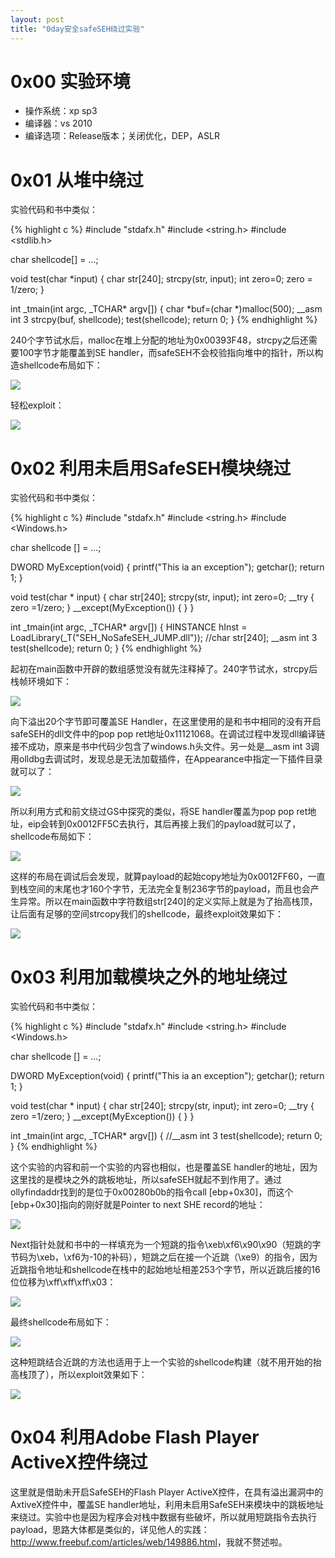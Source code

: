 ```yaml
---
layout: post
title: "0day安全safeSEH绕过实验"
---
```


# 0x00 实验环境

* 操作系统：xp sp3
* 编译器：vs 2010
* 编译选项：Release版本；关闭优化，DEP，ASLR

<!-- more -->

# 0x01 从堆中绕过

实验代码和书中类似：

{% highlight c %}
#include "stdafx.h"
#include <string.h>
#include <stdlib.h>

char shellcode[] = …;

void test(char *input)
{
	char str[240];
	strcpy(str, input);
	int zero=0;
	zero = 1/zero;
}

int _tmain(int argc, _TCHAR* argv[])
{
	char *buf=(char *)malloc(500);
	__asm int 3
	strcpy(buf, shellcode);
	test(shellcode);
	return 0;
}
{% endhighlight %}

240个字节试水后，malloc在堆上分配的地址为0x00393F48，strcpy之后还需要100字节才能覆盖到SE handler，而safeSEH不会校验指向堆中的指针，所以构造shellcode布局如下：

![][1]

轻松exploit：

![][2]

# 0x02 利用未启用SafeSEH模块绕过

实验代码和书中类似：

{% highlight c %}
#include "stdafx.h"
#include <string.h>
#include <Windows.h>

char shellcode [] = …;

DWORD MyException(void)
{
	printf("This ia an exception");
	getchar();
	return 1;
}

void test(char * input)
{
	char str[240];
	strcpy(str, input);
	int zero=0;
	__try
	{
		zero =1/zero;
	}
	__except(MyException())
	{
	}
}

int _tmain(int argc, _TCHAR* argv[])
{
	HINSTANCE hInst = LoadLibrary(_T("SEH_NoSafeSEH_JUMP.dll"));
	//char str[240];
	__asm int 3
	test(shellcode);
	return 0;
}
{% endhighlight %}

起初在main函数中开辟的数组感觉没有就先注释掉了。240字节试水，strcpy后栈帧环境如下：

![][3]

向下溢出20个字节即可覆盖SE Handler，在这里使用的是和书中相同的没有开启safeSEH的dll文件中的pop pop ret地址0x11121068。在调试过程中发现dll编译链接不成功，原来是书中代码少包含了windows.h头文件。另一处是__asm int 3调用olldbg去调试时，发现总是无法加载插件，在Appearance中指定一下插件目录就可以了：

![][4]

所以利用方式和前文绕过GS中探究的类似，将SE handler覆盖为pop pop ret地址，eip会转到0x0012FF5C去执行，其后再接上我们的payload就可以了，shellcode布局如下：

![][5]

这样的布局在调试后会发现，就算payload的起始copy地址为0x0012FF60，一直到栈空间的末尾也才160个字节，无法完全复制236字节的payload，而且也会产生异常。所以在main函数中字符数组str[240]的定义实际上就是为了抬高栈顶，让后面有足够的空间strcopy我们的shellcode，最终exploit效果如下：

![][6]

# 0x03 利用加载模块之外的地址绕过

实验代码和书中类似：

{% highlight c %}
#include "stdafx.h"
#include <string.h>
#include <Windows.h>

char shellcode [] = …;

DWORD MyException(void)
{
	printf("This ia an exception");
	getchar();
	return 1;
}

void test(char * input)
{
	char str[240];
	strcpy(str, input);
	int zero=0;
	__try
	{
		zero =1/zero;
	}
	__except(MyException())
	{
	}
}

int _tmain(int argc, _TCHAR* argv[])
{
	//__asm int 3
	test(shellcode);
	return 0;
}
{% endhighlight %}

这个实验的内容和前一个实验的内容也相似，也是覆盖SE handler的地址，因为这里找的是模块之外的跳板地址，所以safeSEH就起不到作用了。通过ollyfindaddr找到的是位于0x00280b0b的指令call [ebp+0x30]，而这个[ebp+0x30]指向的刚好就是Pointer to next SHE record的地址：

![][7]

Next指针处就和书中的一样填充为一个短跳的指令\xeb\xf6\x90\x90（短跳的字节码为\xeb，\xf6为-10的补码），短跳之后在接一个近跳（\xe9）的指令，因为近跳指令地址和shellcode在栈中的起始地址相差253个字节，所以近跳后接的16位位移为\xff\xff\xff\x03：

![][8]

最终shellcode布局如下：

![][9]

这种短跳结合近跳的方法也适用于上一个实验的shellcode构建（就不用开始的抬高栈顶了），所以exploit效果如下：

![][10]

# 0x04 利用Adobe Flash Player ActiveX控件绕过

这里就是借助未开启SafeSEH的Flash Player ActiveX控件，在具有溢出漏洞中的AxtiveX控件中，覆盖SE handler地址，利用未启用SafeSEH来模块中的跳板地址来绕过。实验中也是因为程序会对栈中数据有些破坏，所以就用短跳指令去执行payload，思路大体都是类似的，详见他人的实践：<http://www.freebuf.com/articles/web/149886.html>，我就不赘述啦。

[1]:http://ojyzyrhpd.bkt.clouddn.com/20171022/1.png
[2]:http://ojyzyrhpd.bkt.clouddn.com/20171022/2.png
[3]:http://ojyzyrhpd.bkt.clouddn.com/20171022/3.png
[4]:http://ojyzyrhpd.bkt.clouddn.com/20171022/4.png
[5]:http://ojyzyrhpd.bkt.clouddn.com/20171022/5.png
[6]:http://ojyzyrhpd.bkt.clouddn.com/20171022/6.png
[7]:http://ojyzyrhpd.bkt.clouddn.com/20171022/7.png
[8]:http://ojyzyrhpd.bkt.clouddn.com/20171022/8.png
[9]:http://ojyzyrhpd.bkt.clouddn.com/20171022/9.png
[10]:http://ojyzyrhpd.bkt.clouddn.com/20171022/10.png
